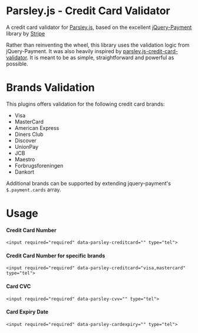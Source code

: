 # Parsley.js - Credit Card Validator
A credit card validator for [Parsley.js](http://parsleyjs.org/), based on the excellent [jQuery-Payment](https://github.com/stripe/jquery.payment) library by [Stripe](https://www.stripe.com)

Rather than reinventing the wheel, this library uses the validation logic from jQuery-Payment. It was also heavily inspired by [parsley.js-credit-card-validator](https://github.com/gpassarelli/parsley.js-credit-card-validator/). It is meant to be as simple, straightforward and powerful as possible.

# Brands Validation
This plugins offers validation for the following credit card brands:
* Visa
* MasterCard
* American Express
* Diners Club
* Discover
* UnionPay
* JCB
* Maestro
* Forbrugsforeningen
* Dankort

Additional brands can be supported by extending jquery-payment's `$.payment.cards` array.

# Usage

#### Credit Card Number

`<input required="required" data-parsley-creditcard="" type="tel">`

#### Credit Card Number for specific brands

`<input required="required" data-parsley-creditcard="visa,mastercard" type="tel">`

#### Card CVC

`<input required="required" data-parsley-cvv="" type="tel">`

#### Card Expiry Date

`<input required="required" data-parsley-cardexpiry="" type="tel">`
